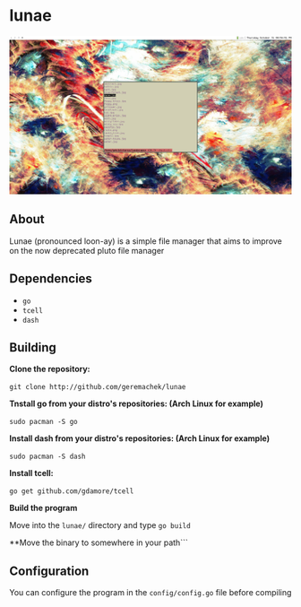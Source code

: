 # lunae

<img src="scrot.png" alt="scrot"/>

## About

Lunae (pronounced loon-ay) is a simple file manager that aims to improve on the now deprecated pluto file manager

## Dependencies 

* ```go```
* ```tcell```
* ```dash```

## Building

**Clone the repository:**

```git clone http://github.com/geremachek/lunae```

**Tnstall go from your distro's repositories: (Arch Linux for example)**

```sudo pacman -S go```

**Install dash from your distro's repositories: (Arch Linux for example)**

```sudo pacman -S dash```

**Install tcell:**

```go get github.com/gdamore/tcell```

**Build the program**

Move into the ```lunae/``` directory and type ```go build```

**Move the binary to somewhere in your path```

## Configuration

You can configure the program in the ```config/config.go``` file before compiling
